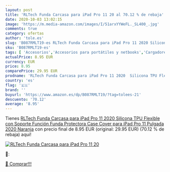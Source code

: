 ```yaml
---
layout: post
title: 'RLTech Funda Carcasa para iPad Pro 11 20 al 70.12 % de rebaja'
date: 2020-10-03 13:02:15
image: 'https://m.media-amazon.com/images/I/51arxYYWeFL._SL400_.jpg'
comments: true
category: ofertas
author: 'tole.es'
slug: 'B087RMLT19-es RLTech Funda Carcasa para iPad Pro 11 2020 Silicona TPU...'
sku: 'B087RMLT19-es'
tags: [ 'Accesorios','Accesorios para portátiles y netbooks','Cargadores y adaptadores para portátiles y netbooks','Cargadores y bases de carga para portátiles y netbooks','Informática','ipad', ]
actualPrice: 8.95 EUR
currency: EUR
price: 8.95
comparePrice: 29.95 EUR
prodname: 'RLTech Funda Carcasa para iPad Pro 11 2020  Silicona TPU Flexible con Soporte Función Funda Protectora Case Cover para iPad Pro 11 Pulgada 2020  Naranja'
country: 'es'
flag: '🇪🇸'
brand: ''
buyurl: 'https://www.amazon.es/dp/B087RMLT19/?tag=tolees-21'
descuento: '70.12'
average: '8.95'
---
```


Tienes [RLTech Funda Carcasa para iPad Pro 11 2020  Silicona TPU Flexible con Soporte Función Funda Protectora Case Cover para iPad Pro 11 Pulgada 2020  Naranja](https://www.amazon.es/dp/B087RMLT19/?tag=tolees-21) con precio final de  8.95 EUR (original: 29.95 EUR) (70.12 %  de rebaja) aqui!

[![RLTech Funda Carcasa para iPad Pro 11 20](https://m.media-amazon.com/images/I/51arxYYWeFL._SL400_.jpg)](https://www.amazon.es/dp/B087RMLT19/?tag=tolees-21)

🔎:


[🛒 Comprar!!!](https://www.amazon.es/dp/B087RMLT19/?tag=tolees-21)
